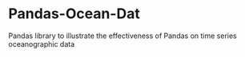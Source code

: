 # Pandas-Ocean-Dat
Pandas library to illustrate the effectiveness of Pandas on time series oceanographic data
